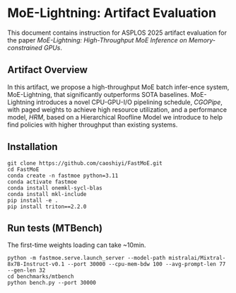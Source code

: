 # MoE-Lightning: Artifact Evaluation

This document contains instruction for ASPLOS 2025 artifact evaluation for the paper *MoE-Lightning: High-Throughput MoE Inference on
Memory-constrained GPUs*. 

## Artifact Overview 
In this artifact, we propose a high-throughput MoE batch infer-ence system, MoE-Lightning, that significantly outperforms
SOTA baselines. MoE-Lightning introduces a novel CPU-GPU-I/O pipelining schedule, *CGOPipe*, with paged weights to achieve
high resource utilization, and a performance model, *HRM*, based on a Hierarchical Roofline Model we introduce to help
find policies with higher throughput than existing systems.


## Installation 
```
git clone https://github.com/caoshiyi/FastMoE.git
cd FastMoE
conda create -n fastmoe python=3.11
conda activate fastmoe
conda install onemkl-sycl-blas
conda install mkl-include
pip install -e .
pip install triton==2.2.0
```

## Run tests (MTBench) 
The first-time weights loading can take ~10min.
```
python -m fastmoe.serve.launch_server --model-path mistralai/Mixtral-8x7B-Instruct-v0.1 --port 30000 --cpu-mem-bdw 100 --avg-prompt-len 77 --gen-len 32
cd benchmarks/mtbench
python bench.py --port 30000
```
